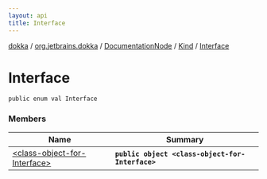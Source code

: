 ```yaml
---
layout: api
title: Interface
---
```

[dokka](../../../../index.html) / [org.jetbrains.dokka](../../../index.html) / [DocumentationNode](../../index.html) / [Kind](../index.html) / [Interface](index.html)


# Interface



```
public enum val Interface
```


### Members

| Name | Summary |
|------|---------|
|[&lt;class-object-for-Interface&gt;](_class-object-for-Interface_.html)|**`public object <class-object-for-Interface>`**|

